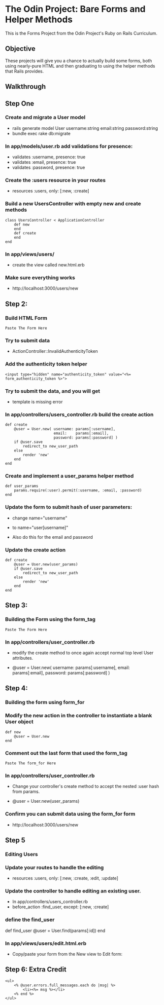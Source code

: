 # The Odin Project: Bare Forms and Helper Methods

This is the Forms Project from the Odin Project's Ruby on Rails Curriculum.

## Objective

These projects will give you a chance to actually build some forms, both using nearly-pure HTML and then graduating to using the helper methods that Rails provides.

## Walkthrough

## Step One

### Create and migrate a User model

- rails generate model User username:string email:string password:string
- bundle exec rake db:migrate

### In app/models/user.rb add validations for presence:

- validates :username, presence: true
- validates :email,	   presence: true
- validates :password, presence: true

### Create the :users resource in your routes

- resources :users, only: [:new, :create]

### Build a new UsersController with empty new and create methods

    class UsersController < ApplicationController
		def new
		end
		def create
		end
    end

### In app/views/users/

- create the view called new.html.erb

### Make sure everything works

- http://localhost:3000/users/new

## Step 2: 

### Build HTML Form

    Paste The Form Here

### Try to submit data

- ActionController::InvalidAuthenticityToken

### Add the authenticity token helper

    <input type="hidden" name="authenticity_token" value="<%= form_authenticity_token %>">

###  Try to submit the data, and you will get

- template is missing error

### In app/controllers/users_controller.rb build the create action

	def create
		@user = User.new( username: params[:username],
						  email: 	params[:email],
						  password: params[:password] )
		if @user.save
			redirect_to new_user_path
		else
			render 'new'
		end
	end

### Create and implement a user_params helper method

    def user_params
		params.require(:user).permit(:username, :email, :password)
	end

### Update the form to submit hash of user parameters:

- change name="username"
- to     name="user[username]"

- Also do this for the email and password

### Update the create action

	def create
		@user = User.new(user_params)
		if @user.save
			redirect_to new_user_path
		else
			render 'new'
		end
	end

## Step 3: 

### Building the Form using the form_tag

    Paste The Form Here

### In app/controllers/user_controller.rb

- modify the create method to once again accept normal top level User attributes.

- @user = User.new( username: params[:username], 
				    email: params[:email], 
				    password: params[:password] )

## Step 4: 

### Building the form using form_for

### Modify the new action in the controller to instantiate a blank User object

    def new
		@user = User.new
    end

### Comment out the last form that used the form_tag

    Paste The form_for Here

### In app/controllers/user_controller.rb

- Change your controller's create method to accept the nested :user hash from params.

- @user = User.new(user_params)

### Confirm you can submit data using the form_for form

- http://localhost:3000/users/new

## Step 5

### Editing Users

### Update your routes to handle the editing

- resources :users, only: [:new, :create, :edit, :update]

### Update the controller to handle editing an existing user.

- In app/controllers/users_controller.rb
- before_action :find_user, except: [:new, :create]

### define the find_user

def find_user
	@user = User.find(params[:id])
end

### In app/views/users/edit.html.erb

- Copy/paste your form from the New view to Edit form:

## Step 6: Extra Credit

    <ul>
    	<% @user.errors.full_messages.each do |msg| %>
    		<li><%= msg %></li>
    	<% end %>
    </ul>
